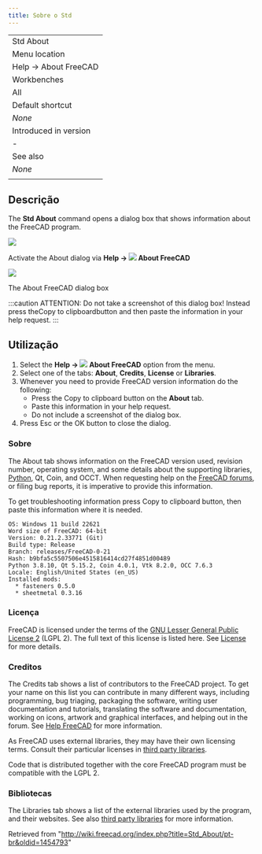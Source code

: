 ```yaml
---
title: Sobre o Std
---
```

|  |
| --- |
| Std About |
| Menu location |
| Help → About FreeCAD |
| Workbenches |
| All |
| Default shortcut |
| *None* |
| Introduced in version |
| - |
| See also |
| *None* |
|  |

## Descrição

The **Std About** command opens a dialog box that shows information about the FreeCAD program.

![](/images/Help-About-Dropdown-screenshot.png)

Activate the About dialog via **Help → ![](/images/Std_About.svg) About FreeCAD**

![](/images/Std_About_example.png)

The About FreeCAD dialog box

:::caution
ATTENTION: Do not take a screenshot of this dialog box! Instead press theCopy to clipboardbutton and then paste the information in your help request.
:::

## Utilização

1. Select the **Help → ![](/images/Std_About.svg) About FreeCAD** option from the menu.
2. Select one of the tabs: **About**, **Credits**, **License** or **Libraries**.
3. Whenever you need to provide FreeCAD version information do the following:
   * Press the Copy to clipboard button on the **About** tab.
   * Paste this information in your help request.
   * Do not include a screenshot of the dialog box.
4. Press Esc or the OK button to close the dialog.

### Sobre

The About tab shows information on the FreeCAD version used, revision number, operating system, and some details about the supporting libraries, [Python](/Python "Python"), Qt, Coin, and OCCT. When requesting help on the [FreeCAD forums](http://forum.freecadweb.org/viewtopic.php?f=3&t=2264), or filing bug reports, it is imperative to provide this information.

To get troubleshooting information press Copy to clipboard button, then paste this information where it is needed.

```
OS: Windows 11 build 22621
Word size of FreeCAD: 64-bit
Version: 0.21.2.33771 (Git)
Build type: Release
Branch: releases/FreeCAD-0-21
Hash: b9bfa5c5507506e4515816414cd27f4851d00489
Python 3.8.10, Qt 5.15.2, Coin 4.0.1, Vtk 8.2.0, OCC 7.6.3
Locale: English/United States (en_US)
Installed mods: 
  * fasteners 0.5.0
  * sheetmetal 0.3.16

```

### Licença

FreeCAD is licensed under the terms of the [GNU Lesser General Public License 2](https://en.wikipedia.org/wiki/GNU_Lesser_General_Public_License) (LGPL 2). The full text of this license is listed here. See [License](/License "License") for more details.

### Creditos

The Credits tab shows a list of contributors to the FreeCAD project. To get your name on this list you can contribute in many different ways, including programming, bug triaging, packaging the software, writing user documentation and tutorials, translating the software and documentation, working on icons, artwork and graphical interfaces, and helping out in the forum. See [Help FreeCAD](/Help_FreeCAD "Help FreeCAD") for more information.

As FreeCAD uses external libraries, they may have their own licensing terms. Consult their particular licenses in [third party libraries](/Third_Party_Libraries "Third Party Libraries").

Code that is distributed together with the core FreeCAD program must be compatible with the LGPL 2.

### Bibliotecas

The Libraries tab shows a list of the external libraries used by the program, and their websites. See also [third party libraries](/Third_Party_Libraries "Third Party Libraries") for more information.

Retrieved from "<http://wiki.freecad.org/index.php?title=Std_About/pt-br&oldid=1454793>"